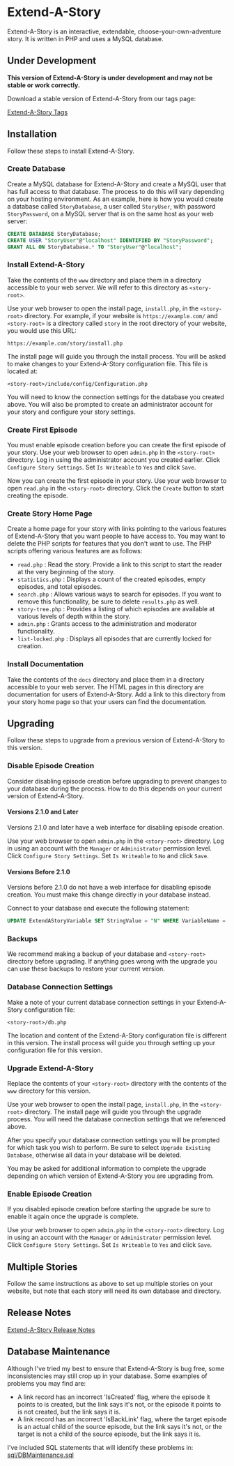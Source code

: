 # Extend-A-Story

Extend-A-Story is an interactive, extendable, choose-your-own-adventure story.
It is written in PHP and uses a MySQL database.

## Under Development

**This version of Extend-A-Story is under development and may not be stable or work correctly.**

Download a stable version of Extend-A-Story from our tags page:

[Extend-A-Story Tags](https://github.com/extend-a-story/extend-a-story/tags)

## Installation

Follow these steps to install Extend-A-Story.

### Create Database

Create a MySQL database for Extend-A-Story and create a MySQL user that has full access to that database.
The process to do this will vary depending on your hosting environment.
As an example, here is how you would create a database called `StoryDatabase`, a user called `StoryUser`,
with password `StoryPassword`, on a MySQL server that is on the same host as your web server:

```SQL
CREATE DATABASE StoryDatabase;
CREATE USER "StoryUser"@"localhost" IDENTIFIED BY "StoryPassword";
GRANT ALL ON StoryDatabase.* TO "StoryUser"@"localhost";
```

### Install Extend-A-Story

Take the contents of the `www` directory and place them in a directory accessible to your web server.
We will refer to this directory as `<story-root>`.

Use your web browser to open the install page, `install.php`, in the `<story-root>` directory.
For example, if your website is `https://example.com/` and
`<story-root>` is a directory called `story` in the root directory of your website,
you would use this URL:

`https://example.com/story/install.php`

The install page will guide you through the install process.
You will be asked to make changes to your Extend-A-Story configuration file.
This file is located at:

`<story-root>/include/config/Configuration.php`

You will need to know the connection settings for the database you created above.
You will also be prompted to create an administrator account for your story and configure your story settings.

### Create First Episode

You must enable episode creation before you can create the first episode of your story.
Use your web browser to open `admin.php` in the `<story-root>` directory.
Log in using the administrator account you created earlier.
Click `Configure Story Settings`.
Set `Is Writeable` to `Yes` and click `Save`.

Now you can create the first episode in your story.
Use your web browser to open `read.php` in the `<story-root>` directory.
Click the `Create` button to start creating the episode.

### Create Story Home Page

Create a home page for your story with links pointing to
the various features of Extend-A-Story that you want people to have access to.
You may want to delete the PHP scripts for features that you don't want to use.
The PHP scripts offering various features are as follows:

- `read.php` : Read the story.
Provide a link to this script to start the reader at the very beginning of the story.
- `statistics.php` : Displays a count of the created episodes, empty episodes, and total episodes.
- `search.php` : Allows various ways to search for episodes.
If you want to remove this functionality, be sure to delete `results.php` as well.
- `story-tree.php` : Provides a listing of which episodes are available at various levels of depth within the story.
- `admin.php` : Grants access to the administration and moderator functionality.
- `list-locked.php` : Displays all episodes that are currently locked for creation.

### Install Documentation

Take the contents of the `docs` directory and place them in a directory accessible to your web server.
The HTML pages in this directory are documentation for users of Extend-A-Story.
Add a link to this directory from your story home page so that your users can find the documentation.

## Upgrading

Follow these steps to upgrade from a previous version of Extend-A-Story to this version.

### Disable Episode Creation

Consider disabling episode creation before upgrading to prevent changes to your database during the process.
How to do this depends on your current version of Extend-A-Story.

#### Versions 2.1.0 and Later

Versions 2.1.0 and later have a web interface for disabling episode creation.

Use your web browser to open `admin.php` in the `<story-root>` directory.
Log in using an account with the `Manager` or `Administrator` permission level.
Click `Configure Story Settings`.
Set `Is Writeable` to `No` and click `Save`.

#### Versions Before 2.1.0

Versions before 2.1.0 do not have a web interface for disabling episode creation.
You must make this change directly in your database instead.

Connect to your database and execute the following statement:

```SQL
UPDATE ExtendAStoryVariable SET StringValue = "N" WHERE VariableName = "IsWriteable";
```

### Backups

We recommend making a backup of your database and `<story-root>` directory before upgrading.
If anything goes wrong with the upgrade you can use these backups to restore your current version.

### Database Connection Settings

Make a note of your current database connection settings in your Extend-A-Story configuration file:

`<story-root>/db.php`

The location and content of the Extend-A-Story configuration file is different in this version.
The install process will guide you through setting up your configuration file for this version.

### Upgrade Extend-A-Story

Replace the contents of your `<story-root>` directory with the contents of the `www` directory for this version.

Use your web browser to open the install page, `install.php`, in the `<story-root>` directory.
The install page will guide you through the upgrade process.
You will need the database connection settings that we referenced above.

After you specify your database connection settings you will be prompted for which task you wish to perform.
Be sure to select `Upgrade Existing Database`, otherwise all data in your database will be deleted.

You may be asked for additional information to complete the upgrade
depending on which version of Extend-A-Story you are upgrading from.

### Enable Episode Creation

If you disabled episode creation before starting the upgrade
be sure to enable it again once the upgrade is complete.

Use your web browser to open `admin.php` in the `<story-root>` directory.
Log in using an account with the `Manager` or `Administrator` permission level.
Click `Configure Story Settings`.
Set `Is Writeable` to `Yes` and click `Save`.

## Multiple Stories

Follow the same instructions as above to set up multiple stories on your website,
but note that each story will need its own database and directory.

## Release Notes

[Extend-A-Story Release Notes](release-notes.md)

## Database Maintenance

Although I've tried my best to ensure that Extend-A-Story is bug free,
some inconsistencies may still crop up in your database.
Some examples of problems you may find are:

- A link record has an incorrect 'IsCreated' flag, where the episode it points to is created,
but the link says it's not, or the episode it points to is not created, but the link says it is.
- A link record has an incorrect 'IsBackLink' flag, where the target episode is an actual child of the source episode,
but the link says it's not, or the target is not a child of the source episode, but the link says it is.

I've included SQL statements that will identify these problems in: [sql/DBMaintenance.sql](sql/DBMaintenance.sql)
